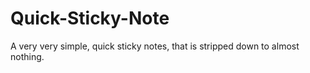 # Quick-Sticky-Note
A very very simple, quick sticky notes, that is stripped down to almost nothing.

